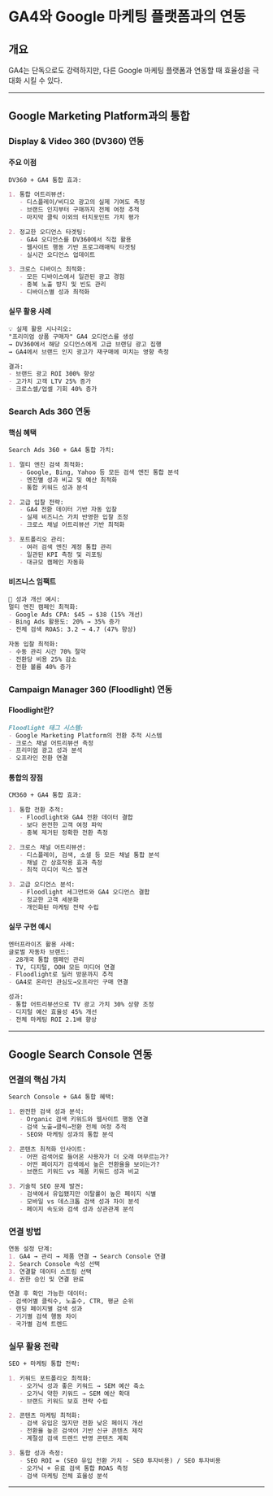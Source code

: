# GA4와 Google 마케팅 플랫폼과의 연동

## 개요

GA4는 단독으로도 강력하지만, 다른 Google 마케팅 플랫폼과 연동할 때 효율성을 극대화 시킬 수 있다. 

---

## Google Marketing Platform과의 통합

### Display & Video 360 (DV360) 연동

#### 주요 이점
```markdown
DV360 + GA4 통합 효과:

1. 통합 어트리뷰션:
   - 디스플레이/비디오 광고의 실제 기여도 측정
   - 브랜드 인지부터 구매까지 전체 여정 추적
   - 마지막 클릭 이외의 터치포인트 가치 평가

2. 정교한 오디언스 타겟팅:
   - GA4 오디언스를 DV360에서 직접 활용
   - 웹사이트 행동 기반 프로그래매틱 타겟팅
   - 실시간 오디언스 업데이트

3. 크로스 디바이스 최적화:
   - 모든 디바이스에서 일관된 광고 경험
   - 중복 노출 방지 및 빈도 관리
   - 디바이스별 성과 최적화
```

#### 실무 활용 사례
```markdown
💡 실제 활용 시나리오:
"프리미엄 상품 구매자" GA4 오디언스를 생성
→ DV360에서 해당 오디언스에게 고급 브랜딩 광고 집행
→ GA4에서 브랜드 인지 광고가 재구매에 미치는 영향 측정

결과:
- 브랜드 광고 ROI 300% 향상
- 고가치 고객 LTV 25% 증가
- 크로스셀/업셀 기회 40% 증가
```

### Search Ads 360 연동

#### 핵심 혜택
```markdown
Search Ads 360 + GA4 통합 가치:

1. 멀티 엔진 검색 최적화:
   - Google, Bing, Yahoo 등 모든 검색 엔진 통합 분석
   - 엔진별 성과 비교 및 예산 최적화
   - 통합 키워드 성과 분석

2. 고급 입찰 전략:
   - GA4 전환 데이터 기반 자동 입찰
   - 실제 비즈니스 가치 반영한 입찰 조정
   - 크로스 채널 어트리뷰션 기반 최적화

3. 포트폴리오 관리:
   - 여러 검색 엔진 계정 통합 관리
   - 일관된 KPI 측정 및 리포팅
   - 대규모 캠페인 자동화
```

#### 비즈니스 임팩트
```markdown
🎯 성과 개선 예시:
멀티 엔진 캠페인 최적화:
- Google Ads CPA: $45 → $38 (15% 개선)
- Bing Ads 활용도: 20% → 35% 증가
- 전체 검색 ROAS: 3.2 → 4.7 (47% 향상)

자동 입찰 최적화:
- 수동 관리 시간 70% 절약
- 전환당 비용 25% 감소
- 전환 볼륨 40% 증가
```

### Campaign Manager 360 (Floodlight) 연동

#### Floodlight란?
```markdown
Floodlight 태그 시스템:
- Google Marketing Platform의 전환 추적 시스템
- 크로스 채널 어트리뷰션 측정
- 프리미엄 광고 성과 분석
- 오프라인 전환 연결
```

#### 통합의 장점
```markdown
CM360 + GA4 통합 효과:

1. 통합 전환 추적:
   - Floodlight와 GA4 전환 데이터 결합
   - 보다 완전한 고객 여정 파악
   - 중복 제거된 정확한 전환 측정

2. 크로스 채널 어트리뷰션:
   - 디스플레이, 검색, 소셜 등 모든 채널 통합 분석
   - 채널 간 상호작용 효과 측정
   - 최적 미디어 믹스 발견

3. 고급 오디언스 분석:
   - Floodlight 세그먼트와 GA4 오디언스 결합
   - 정교한 고객 세분화
   - 개인화된 마케팅 전략 수립
```

#### 실무 구현 예시
```markdown
엔터프라이즈 활용 사례:
글로벌 자동차 브랜드:
- 28개국 통합 캠페인 관리
- TV, 디지털, OOH 모든 미디어 연결
- Floodlight로 딜러 방문까지 추적
- GA4로 온라인 관심도→오프라인 구매 연결

성과:
- 통합 어트리뷰션으로 TV 광고 가치 30% 상향 조정
- 디지털 예산 효율성 45% 개선
- 전체 마케팅 ROI 2.1배 향상
```

---

## Google Search Console 연동

### 연결의 핵심 가치
```markdown
Search Console + GA4 통합 혜택:

1. 완전한 검색 성과 분석:
   - Organic 검색 키워드와 웹사이트 행동 연결
   - 검색 노출→클릭→전환 전체 여정 추적
   - SEO와 마케팅 성과의 통합 분석

2. 콘텐츠 최적화 인사이트:
   - 어떤 검색어로 들어온 사용자가 더 오래 머무르는가?
   - 어떤 페이지가 검색에서 높은 전환율을 보이는가?
   - 브랜드 키워드 vs 제품 키워드 성과 비교

3. 기술적 SEO 문제 발견:
   - 검색에서 유입됐지만 이탈률이 높은 페이지 식별
   - 모바일 vs 데스크톱 검색 성과 차이 분석
   - 페이지 속도와 검색 성과 상관관계 분석
```

### 연결 방법
```markdown
연동 설정 단계:
1. GA4 → 관리 → 제품 연결 → Search Console 연결
2. Search Console 속성 선택
3. 연결할 데이터 스트림 선택
4. 권한 승인 및 연결 완료

연결 후 확인 가능한 데이터:
- 검색어별 클릭수, 노출수, CTR, 평균 순위
- 랜딩 페이지별 검색 성과
- 기기별 검색 행동 차이
- 국가별 검색 트렌드
```

### 실무 활용 전략
```markdown
SEO + 마케팅 통합 전략:

1. 키워드 포트폴리오 최적화:
   - 오가닉 성과 좋은 키워드 → SEM 예산 축소
   - 오가닉 약한 키워드 → SEM 예산 확대
   - 브랜드 키워드 보호 전략 수립

2. 콘텐츠 마케팅 최적화:
   - 검색 유입은 많지만 전환 낮은 페이지 개선
   - 전환율 높은 검색어 기반 신규 콘텐츠 제작
   - 계절성 검색 트렌드 반영 콘텐츠 계획

3. 통합 성과 측정:
   - SEO ROI = (SEO 유입 전환 가치 - SEO 투자비용) / SEO 투자비용
   - 오가닉 + 유료 검색 통합 ROAS 측정
   - 검색 마케팅 전체 효율성 분석
```
---
